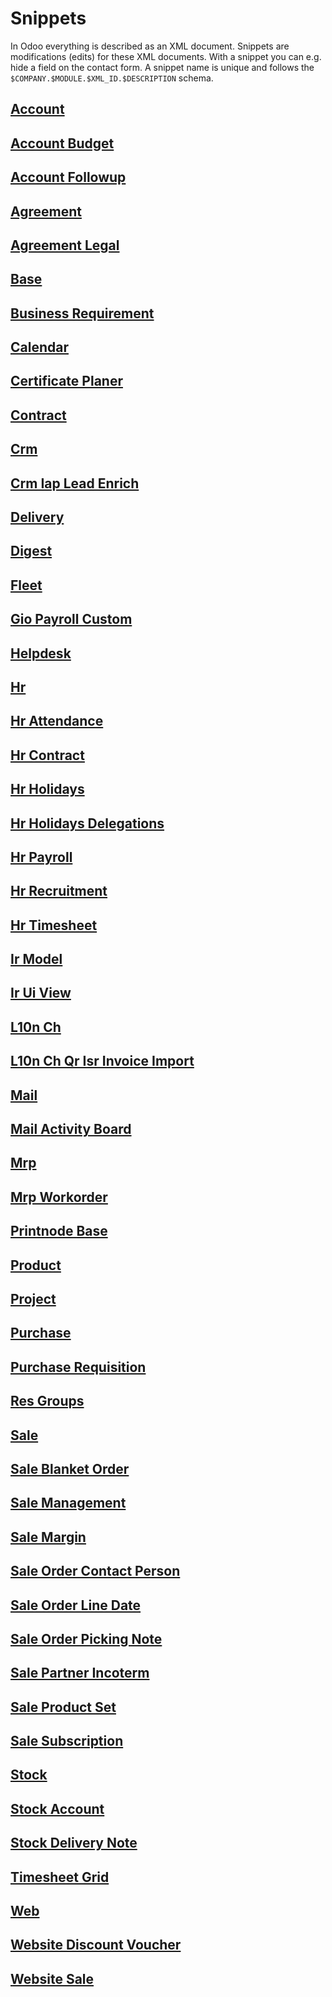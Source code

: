 # Snippets
In Odoo everything is described as an XML document.     Snippets are modifications (edits) for these XML documents.     With a snippet you can e.g. hide a field on the contact form.     A snippet name is unique and follows the `$COMPANY.$MODULE.$XML_ID.$DESCRIPTION` schema.
## [Account](snippets/account.md)
## [Account Budget](snippets/account_budget.md)
## [Account Followup](snippets/account_followup.md)
## [Agreement](snippets/agreement.md)
## [Agreement Legal](snippets/agreement_legal.md)
## [Base](snippets/base.md)
## [Business Requirement](snippets/business_requirement.md)
## [Calendar](snippets/calendar.md)
## [Certificate Planer](snippets/certificate_planer.md)
## [Contract](snippets/contract.md)
## [Crm](snippets/crm.md)
## [Crm Iap Lead Enrich](snippets/crm_iap_lead_enrich.md)
## [Delivery](snippets/delivery.md)
## [Digest](snippets/digest.md)
## [Fleet](snippets/fleet.md)
## [Gio Payroll Custom](snippets/gio_payroll_custom.md)
## [Helpdesk](snippets/helpdesk.md)
## [Hr](snippets/hr.md)
## [Hr Attendance](snippets/hr_attendance.md)
## [Hr Contract](snippets/hr_contract.md)
## [Hr Holidays](snippets/hr_holidays.md)
## [Hr Holidays Delegations](snippets/hr_holidays_delegations.md)
## [Hr Payroll](snippets/hr_payroll.md)
## [Hr Recruitment](snippets/hr_recruitment.md)
## [Hr Timesheet](snippets/hr_timesheet.md)
## [Ir Model](snippets/ir_model.md)
## [Ir Ui View](snippets/ir_ui_view.md)
## [L10n Ch](snippets/l10n_ch.md)
## [L10n Ch Qr Isr Invoice Import](snippets/l10n_ch_qr_isr_invoice_import.md)
## [Mail](snippets/mail.md)
## [Mail Activity Board](snippets/mail_activity_board.md)
## [Mrp](snippets/mrp.md)
## [Mrp Workorder](snippets/mrp_workorder.md)
## [Printnode Base](snippets/printnode_base.md)
## [Product](snippets/product.md)
## [Project](snippets/project.md)
## [Purchase](snippets/purchase.md)
## [Purchase Requisition](snippets/purchase_requisition.md)
## [Res Groups](snippets/res_groups.md)
## [Sale](snippets/sale.md)
## [Sale Blanket Order](snippets/sale_blanket_order.md)
## [Sale Management](snippets/sale_management.md)
## [Sale Margin](snippets/sale_margin.md)
## [Sale Order Contact Person](snippets/sale_order_contact_person.md)
## [Sale Order Line Date](snippets/sale_order_line_date.md)
## [Sale Order Picking Note](snippets/sale_order_picking_note.md)
## [Sale Partner Incoterm](snippets/sale_partner_incoterm.md)
## [Sale Product Set](snippets/sale_product_set.md)
## [Sale Subscription](snippets/sale_subscription.md)
## [Stock](snippets/stock.md)
## [Stock Account](snippets/stock_account.md)
## [Stock Delivery Note](snippets/stock_delivery_note.md)
## [Timesheet Grid](snippets/timesheet_grid.md)
## [Web](snippets/web.md)
## [Website Discount Voucher](snippets/website_discount_voucher.md)
## [Website Sale](snippets/website_sale.md)
